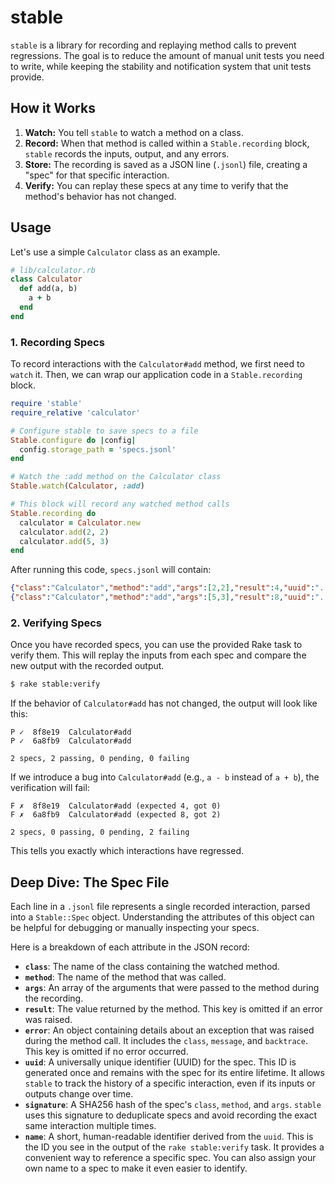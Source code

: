 # stable

`stable` is a library for recording and replaying method calls to prevent
regressions. The goal is to reduce the amount of manual unit tests you need
to write, while keeping the stability and notification system that unit tests
provide.

## How it Works

1.  **Watch:** You tell `stable` to watch a method on a class.
2.  **Record:** When that method is called within a `Stable.recording` block,
    `stable` records the inputs, output, and any errors.
3.  **Store:** The recording is saved as a JSON line (`.jsonl`) file, creating a
    "spec" for that specific interaction.
4.  **Verify:** You can replay these specs at any time to verify that the
    method's behavior has not changed.

## Usage

Let's use a simple `Calculator` class as an example.

```ruby
# lib/calculator.rb
class Calculator
  def add(a, b)
    a + b
  end
end
```

### 1. Recording Specs

To record interactions with the `Calculator#add` method, we first need to
`watch` it. Then, we can wrap our application code in a `Stable.recording`
block.

```ruby
require 'stable'
require_relative 'calculator'

# Configure stable to save specs to a file
Stable.configure do |config|
  config.storage_path = 'specs.jsonl'
end

# Watch the :add method on the Calculator class
Stable.watch(Calculator, :add)

# This block will record any watched method calls
Stable.recording do
  calculator = Calculator.new
  calculator.add(2, 2)
  calculator.add(5, 3)
end
```

After running this code, `specs.jsonl` will contain:

```json
{"class":"Calculator","method":"add","args":[2,2],"result":4,"uuid":"...","signature":"...","name":"..."}
{"class":"Calculator","method":"add","args":[5,3],"result":8,"uuid":"...","signature":"...","name":"..."}
```

### 2. Verifying Specs

Once you have recorded specs, you can use the provided Rake task to verify
them. This will replay the inputs from each spec and compare the new output
with the recorded output.

```bash
$ rake stable:verify
```

If the behavior of `Calculator#add` has not changed, the output will look
like this:

```
P ✓  8f8e19  Calculator#add
P ✓  6a8fb9  Calculator#add

2 specs, 2 passing, 0 pending, 0 failing
```

If we introduce a bug into `Calculator#add` (e.g., `a - b` instead of `a + b`),
the verification will fail:

```
F ✗  8f8e19  Calculator#add (expected 4, got 0)
F ✗  6a8fb9  Calculator#add (expected 8, got 2)

2 specs, 0 passing, 0 pending, 2 failing
```

This tells you exactly which interactions have regressed.

## Deep Dive: The Spec File

Each line in a `.jsonl` file represents a single recorded interaction, parsed
into a `Stable::Spec` object. Understanding the attributes of this object can
be helpful for debugging or manually inspecting your specs.

Here is a breakdown of each attribute in the JSON record:

- **`class`**: The name of the class containing the watched method.
- **`method`**: The name of the method that was called.
- **`args`**: An array of the arguments that were passed to the method during
  the recording.
- **`result`**: The value returned by the method. This key is omitted if an
  error was raised.
- **`error`**: An object containing details about an exception that was raised
  during the method call. It includes the `class`, `message`, and `backtrace`.
  This key is omitted if no error occurred.
- **`uuid`**: A universally unique identifier (UUID) for the spec. This ID is
  generated once and remains with the spec for its entire lifetime. It allows
  `stable` to track the history of a specific interaction, even if its inputs
  or outputs change over time.
- **`signature`**: A SHA256 hash of the spec's `class`, `method`, and `args`.
  `stable` uses this signature to deduplicate specs and avoid recording the
  exact same interaction multiple times.
- **`name`**: A short, human-readable identifier derived from the `uuid`. This
  is the ID you see in the output of the `rake stable:verify` task. It provides
  a convenient way to reference a specific spec. You can also assign your own
  name to a spec to make it even easier to identify.

